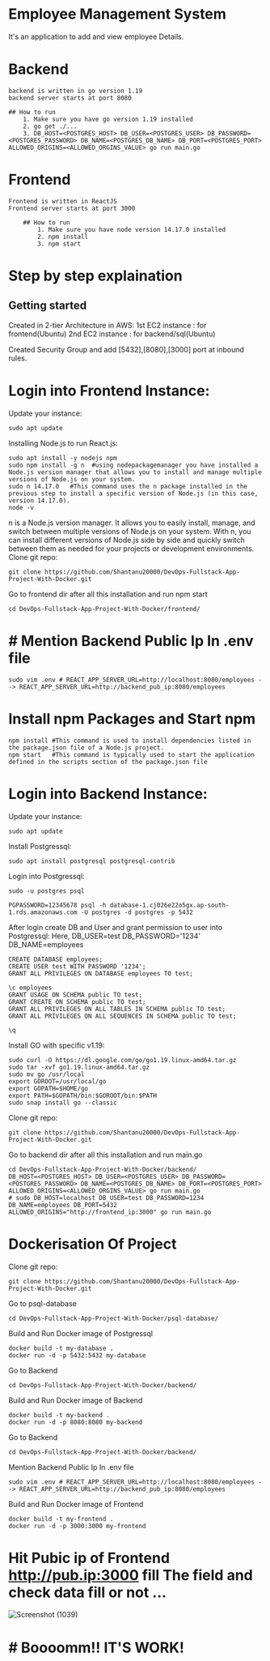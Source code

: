 # Employee Management System
  It's an application to add and view employee Details.

# Backend
    backend is written in go version 1.19
    backend server starts at port 8080
  
    ## How to run
        1. Make sure you have go version 1.19 installed
        2. go get ./...
        3. DB_HOST=<POSTGRES_HOST> DB_USER=<POSTGRES_USER> DB_PASSWORD=<POSTGRES_PASSWORD> DB_NAME=<POSTGRES_DB_NAME> DB_PORT=<POSTGRES_PORT> ALLOWED_ORIGINS=<ALLOWED_ORGINS_VALUE> go run main.go

# Frontend
    Frontend is written in ReactJS
    Frontend server starts at port 3000
    
        ## How to run
            1. Make sure you have node version 14.17.0 installed
            2. npm install
            3. npm start
# Step by step explaination

## Getting started

Created in 2-tier Architecture in AWS:
1st EC2 instance : for frontend(Ubuntu)
2nd EC2 instance : for backend/sql(Ubuntu)

Created Security Group and add [5432],[8080],[3000] port at inbound rules.

# Login into Frontend Instance:

Update your instance:
```shell
sudo apt update
```
Installing Node.js to run React.js:
```shell
sudo apt install -y nodejs npm
sudo npm install -g n  #using nodepackagemanager you have installed a Node.js version manager that allows you to install and manage multiple versions of Node.js on your system.
sudo n 14.17.0   #This command uses the n package installed in the previous step to install a specific version of Node.js (in this case, version 14.17.0).
node -v
```
n is a Node.js version manager. It allows you to easily install, manage, and switch between multiple versions of Node.js on your system. With n, you can install different versions of Node.js side by side and quickly switch between them as needed for your projects or development environments.
Clone git repo:
```shell
git clone https://github.com/Shantanu20000/DevOps-Fullstack-App-Project-With-Docker.git
```
Go to frontend dir after all this installation and run npm start
```shell
cd DevOps-Fullstack-App-Project-With-Docker/frontend/
```
# # Mention Backend Public Ip In .env file 
```
sudo vim .env # REACT_APP_SERVER_URL=http://localhost:8080/employees --> REACT_APP_SERVER_URL=http://backend_pub_ip:8080/employees
```
# Install npm Packages and Start npm
```
npm install #This command is used to install dependencies listed in the package.json file of a Node.js project.
npm start   #This command is typically used to start the application defined in the scripts section of the package.json file
```

# Login into Backend Instance:

Update your instance:
```shell
sudo apt update
```
Install Postgressql:
```shell
sudo apt install postgresql postgresql-contrib
```
Login into Postgressql:
```shell
sudo -u postgres psql
```
```
PGPASSWORD=12345678 psql -h database-1.cj026e22o5gx.ap-south-1.rds.amazonaws.com -U postgres -d postgres -p 5432
```
After login create DB and User and grant permission to user into Postgressql:
Here, DB_USER=test DB_PASSWORD='1234' DB_NAME=employees 
```shell
CREATE DATABASE employees;
CREATE USER test WITH PASSWORD '1234';
GRANT ALL PRIVILEGES ON DATABASE employees TO test;

\c employees
GRANT USAGE ON SCHEMA public TO test;
GRANT CREATE ON SCHEMA public TO test;
GRANT ALL PRIVILEGES ON ALL TABLES IN SCHEMA public TO test;
GRANT ALL PRIVILEGES ON ALL SEQUENCES IN SCHEMA public TO test;

\q
```

Install GO with specific v1.19:
```shell
sudo curl -O https://dl.google.com/go/go1.19.linux-amd64.tar.gz
sudo tar -xvf go1.19.linux-amd64.tar.gz
sudo mv go /usr/local
export GOROOT=/usr/local/go
export GOPATH=$HOME/go
export PATH=$GOPATH/bin:$GOROOT/bin:$PATH
sudo snap install go --classic
```

Clone git repo:
```shell
git clone https://github.com/Shantanu20000/DevOps-Fullstack-App-Project-With-Docker.git
```
Go to backend dir after all this installation and run main.go
```shell
cd DevOps-Fullstack-App-Project-With-Docker/backend/ 
DB_HOST=<POSTGRES_HOST> DB_USER=<POSTGRES_USER> DB_PASSWORD=<POSTGRES_PASSWORD> DB_NAME=<POSTGRES_DB_NAME> DB_PORT=<POSTGRES_PORT> ALLOWED_ORIGINS=<ALLOWED_ORGINS_VALUE> go run main.go
# sudo DB_HOST=localhost DB_USER=test DB_PASSWORD=1234 DB_NAME=employees DB_PORT=5432 ALLOWED_ORIGINS="http://frontend_ip:3000" go run main.go
```

# Dockerisation Of Project
Clone git repo:
```shell
git clone https://github.com/Shantanu20000/DevOps-Fullstack-App-Project-With-Docker.git
```
Go to psql-database
```shell
cd DevOps-Fullstack-App-Project-With-Docker/psql-database/
```
Build and Run Docker image of Postgressql
```
docker build -t my-database .
docker run -d -p 5432:5432 my-database
```
Go to Backend
```shell
cd DevOps-Fullstack-App-Project-With-Docker/backend/
```
Build and Run Docker image of Backend
```
docker build -t my-backend .
docker run -d -p 8080:8080 my-backend
```
Go to Backend
```shell
cd DevOps-Fullstack-App-Project-With-Docker/backend/
```
Mention Backend Public Ip In .env file 
```
sudo vim .env # REACT_APP_SERVER_URL=http://localhost:8080/employees --> REACT_APP_SERVER_URL=http://backend_pub_ip:8080/employees
```
Build and Run Docker image of Frontend
```
docker build -t my-frontend .
docker run -d -p 3000:3000 my-frontend
```
# Hit Pubic ip of Frontend http://pub.ip:3000 fill The field and check data fill or not ... 
![Screenshot (1039)](https://github.com/Shantanu20000/devops-fullstack-app-shan/assets/163661534/d979bae7-0ef1-4e64-990d-a451bd7fd734)
# # Boooomm!! IT'S WORK!
